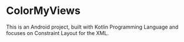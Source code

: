 # ColorMyViews
This is an Android project, built with Kotlin Programming Language and focuses on Constraint Layout for the XML.
